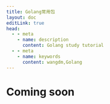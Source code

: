 ```yaml
---
title: Golang常用包
layout: doc
editLink: true
head:
  - - meta
    - name: description
      content: Golang study tutorial
  - - meta
    - name: keywords
      content: wangdm,Golang
---
```


# Coming soon